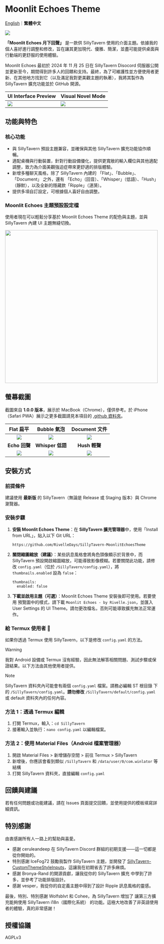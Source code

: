 # Moonlit Echoes Theme

[English](https://github.com/RivelleDays/SillyTavern-MoonlitEchoesTheme/)｜**繁體中文**

![](https://github.com/RivelleDays/SillyTavern-MoonlitEchoesTheme/blob/main/.github/chat_screen_demo_preview.jpg)

**「Moonlit Echoes 月下回聲」** 是一款供 SillyTavern 使用的介面主題。依據我的個人喜好進行調整和修改，旨在讓其更加現代、優雅、簡潔，並盡可能提供桌面與行動端的更舒服的使用體驗。

Moonlit Echoes 最初於 2024 年 11 月 25 日在 SillyTavern Disocord 伺服器公開並更新至今，期間得到許多人的回饋和支持。最終，為了可維護性並方便使用者更新、在其他地方找到它（以及滿足我對更美觀主題的執著），我將其製作為 SillyTavern 擴充功能並於 GitHub 開源。

| UI Interface Preview | Visual Novel Mode |
|----------------------|-------------------|
| ![](https://github.com/RivelleDays/SillyTavern-MoonlitEchoesTheme/blob/main/.github/ui_overview_preview.jpg)     | ![](https://github.com/RivelleDays/SillyTavern-MoonlitEchoesTheme/blob/main/.github/visual_novel_mode_preview.jpg)    |

## 功能與特色

### 核心功能
- 與 SillyTavern 預設主題兼容，並確保與其他 SillyTavern 擴充功能協作順暢。
- 適配桌機與行動裝置，針對行動設備優化，提供更寬敞的輸入欄位與其他適配調整，致力為介面美觀強迫症帶來更舒適的排版體驗。
- 新增多種聊天風格，除了 SillyTavern 內建的 「Flat」、「Bubble」、「Document」 之外，還有 「Echo」（回音）、「Whisper」（低語）、「Hush」（靜默），以及全新的隱藏款「Ripple」（漣漪）。
- 提供多項自訂設定，可根據個人喜好自由調整。
  
### Moonlit Echoes 主題預設設定檔
使用者現在可以輕鬆分享基於 Moonlit Echoes Theme 的配色與主題，並與 SillyTavern 內建 UI 主題無縫切換。

<img src="https://github.com/RivelleDays/SillyTavern-MoonlitEchoesTheme/blob/main/.github/Moonlit%20Echoes%20Theme%20Presets.png" width="500">  


## 螢幕截圖
截圖來自 **1.0.0 版本**，展示於 MacBook（Chrome），僅供參考。於 iPhone（Safari PWA）展示之更多截圖請見本項目的 [.github 資料夾](https://github.com/RivelleDays/SillyTavern-MoonlitEchoesTheme/tree/main/.github)。

| **Flat 扁平** | **Bubble 氣泡** | **Document 文件** |
|:------:|:--------:|:----------:|
| ![](https://github.com/RivelleDays/SillyTavern-MoonlitEchoesTheme/blob/main/.github/chat_style_flat_preview.jpg) | ![](https://github.com/RivelleDays/SillyTavern-MoonlitEchoesTheme/blob/main/.github/chat_style_bubble_preview.jpg) | ![](https://github.com/RivelleDays/SillyTavern-MoonlitEchoesTheme/blob/main/.github/chat_style_document_preview.jpg) |
| **Echo 回聲** | **Whisper 低語** | **Hush 輕聲** |
| ![](https://github.com/RivelleDays/SillyTavern-MoonlitEchoesTheme/blob/main/.github/chat_style_echo_preview.jpg) | ![](https://github.com/RivelleDays/SillyTavern-MoonlitEchoesTheme/blob/main/.github/chat_style_whisper_preview.jpg) | ![](https://github.com/RivelleDays/SillyTavern-MoonlitEchoesTheme/blob/main/.github/chat_style_hush_preview.jpg) |

## 安裝方式
### 前提條件
建議使用 **最新版** 的 SillyTavern（無論是 Release 或 Staging 版本）與 Chrome 瀏覽器。

### 安裝步驟
1. **安裝 Moonlit Echoes Theme**：在 **SillyTavern 擴充管理器**中，使用「Install from URL」，貼入以下 Git URL：
   ```
   https://github.com/RivelleDays/SillyTavern-MoonlitEchoesTheme
   ```
2. **關閉縮圖縮放（建議）**：某些訊息風格會將角色頭像顯示於背景中，而 SillyTavern 預設開啟縮圖縮放，可能導致影像模糊。若要關閉此功能，請修改 `config.yaml`（位於 `/SillyTavern/config.yaml`），將 `thumbnails.enabled` 設為 `false`：
   ```
   thumbnails:
     enabled: false
   ```
3. **下載並啟用主題（可選）**：Moonlit Echoes Theme 安裝後即可使用。若要使用 預覽圖中的樣式，請下載 `Moonlit Echoes - by Rivelle.json`，並匯入 User Settings 的 UI Theme。請勿更改檔名，否則可能導致擴充無法正常運作。

### 給 Termux 使用者 📱
如果你透過 Termux 使用 SillyTavern，以下是修改 `config.yaml` 的方法。

> [!Warning]
> 我對 Android 設備或 Termux 沒有經驗，因此無法解答相關問題、測試步驟或保證結果。以下方法由其他使用者提供。

> [!NOTE]
> SillyTavern 資料夾內可能會有兩個 `config.yaml` 檔案。請務必編輯 ST 根目錄 下的 `/SillyTavern/config.yaml`。**請勿修改** `/SillyTavern/default/config.yaml` 或 default 資料夾內的任何內容。

### 方法 1：透過 Termux 編輯
1. 打開 Termux，輸入：`cd SillyTavern`
2. 接著輸入並執行：`nano config.yaml` 以編輯檔案。
### 方法 2：使用 Material Files（Android 檔案管理器）
1. 開啟 Material Files > 新增儲存空間 > 前往 Termux > SillyTavern
2. 新增後，你應該會看到類似 `/SillyTavern` 和 `/data/user/0/com.winlator` 等結構
3. 打開 SillyTavern 資料夾，直接編輯 `config.yaml`

## 回饋與建議
若有任何問題或功能建議，請在 Issues 頁面提交回饋，並使用提供的模板填寫詳細資訊。

## 特別感謝
由衷感謝所有人一路上的幫助與喜愛。

- 感謝 ceruleandeep 在 SillyTavern Discord 群組的初期支援——這一切都是從你開始的。
- 特別感謝 IceFog72 鼓勵我製作 SillyTavern 主題，並開發了 [SillyTavern-CustomThemeStyleInputs](https://github.com/IceFog72/SillyTavern-CustomThemeStyleInputs)，這讓我在初期省去了許多麻煩。
- 感謝 Bronya-Rand 的開源貢獻，讓我從你的 SillyTavern 擴充 中學到了許多，並參考了功能排版設計。
- 感謝 vesper，我從你的自定義主題中得到了設計 Ripple 訊息風格的靈感。

最後，特別、特別感謝 Wolfsblvt 和 Cohee，為 SillyTavern 增加了 讓第三方擴充能夠使用 SillyTavern i18n（國際化系統） 的功能。這極大地改善了非英語使用者的體驗，真的非常感謝！

## 授權協議
AGPLv3
